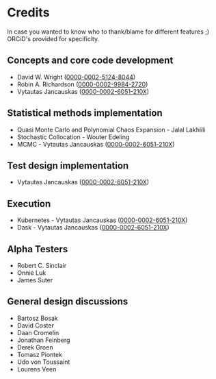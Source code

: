# Credits

In case you wanted to know who to thank/blame for different features ;)
ORCiD's provided for specificity.

## Concepts and core code development

*   David W. Wright ([0000-0002-5124-8044](https://orcid.org/0000-0002-5124-8044))
*   Robin A. Richardson ([0000-0002-9984-2720](https://orcid.org/0000-0002-9984-2720))
*   Vytautas Jancauskas ([0000-0002-6051-210X](https://orcid.org/0000-0002-6051-210X))

## Statistical methods implementation

*  Quasi Monte Carlo and Polynomial Chaos Expansion - Jalal Lakhlili
*  Stochastic Collocation - Wouter Edeling
*  MCMC - Vytautas Jancauskas ([0000-0002-6051-210X](https://orcid.org/0000-0002-6051-210X))

## Test design implementation

*  Vytautas Jancauskas ([0000-0002-6051-210X](https://orcid.org/0000-0002-6051-210X))

## Execution

* Kubernetes - Vytautas Jancauskas ([0000-0002-6051-210X](https://orcid.org/0000-0002-6051-210X))
* Dask - Vytautas Jancauskas ([0000-0002-6051-210X](https://orcid.org/0000-0002-6051-210X))

## Alpha Testers

*  Robert C. Sinclair
*  Onnie Luk
*  James Suter

## General design discussions

*  Bartosz Bosak
*  David Coster
*  Daan Cromelin
*  Jonathan Feinberg
*  Derek Groen
*  Tomasz Piontek
*  Udo von Toussaint
*  Lourens Veen
